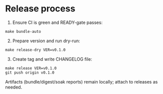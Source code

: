 # Release process

1. Ensure CI is green and READY-gate passes:

```
make bundle-auto
```

2. Prepare version and run dry-run:

```
make release-dry VER=v0.1.0
```

3. Create tag and write CHANGELOG file:

```
make release VER=v0.1.0
git push origin v0.1.0
```

Artifacts (bundle/digest/soak reports) remain locally; attach to releases as needed.
